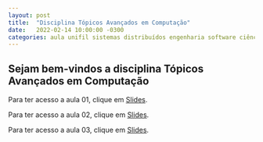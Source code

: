 ```yaml
---
layout: post
title:  "Disciplina Tópicos Avançados em Computação"
date:   2022-02-14 10:00:00 -0300
categories: aula unifil sistemas distribuídos engenharia software ciência computação 
---
```

## Sejam bem-vindos a disciplina **Tópicos Avançados em Computação**

Para ter acesso a aula 01, clique em [Slides][aula01]. 

Para ter acesso a aula 02, clique em [Slides][aula02]. 

Para ter acesso a aula 03, clique em [Slides][aula03]. 

[aula01]: /unifil/topicos-avancados/slides/aula01/index.html
[aula02]: /unifil/topicos-avancados/slides/aula02/index.html
[aula03]: /unifil/topicos-avancados/slides/aula03/index.html
